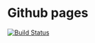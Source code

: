 <p align="center">
<h1>Github pages</h1>
<a href="https://travis-ci.org/CaoJiayuan/gh-pages"><img src="https://travis-ci.org/CaoJiayuan/gh-pages.svg?branch=master" alt="Build Status"></a>
</p>
